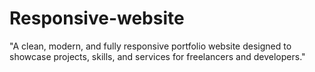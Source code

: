 # Responsive-website
"A clean, modern, and fully responsive portfolio website designed to showcase projects, skills, and services for freelancers and developers."

